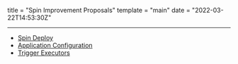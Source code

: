 title = "Spin Improvement Proposals"
template = "main"
date = "2022-03-22T14:53:30Z"

---

- [Spin Deploy](001-spin-deploy.md)
- [Application Configuration](002-app-config.md)
- [Trigger Executors](003-trigger-executors.md)
